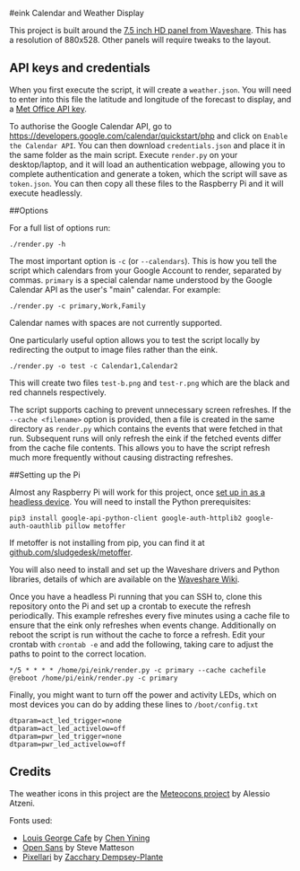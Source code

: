 
#eink Calendar and Weather Display

This project is built around the [7.5 inch HD panel from Waveshare](https://www.waveshare.com/wiki/7.5inch_HD_e-Paper_HAT_%28B%29). This has a resolution of 880x528. Other panels will require tweaks to the layout.


## API keys and credentials

When you first execute the script, it will create a `weather.json`. You will need to enter into this file the latitude and longitude of the forecast to display, and a [Met Office API key](https://www.metoffice.gov.uk/services/data/datapoint/api). 

To authorise the Google Calendar API, go to https://developers.google.com/calendar/quickstart/php and click on `Enable the Calendar API`. You can then download `credentials.json` and place it in the same folder as the main script. Execute `render.py` on your desktop/laptop, and it will load an authentication webpage, allowing you to complete authentication and generate a token, which the script will save as `token.json`. You can then copy all these files to the Raspberry Pi and it will execute headlessly.


##Options

For a full list of options run:

```
./render.py -h
```

The most important option is `-c` (or `--calendars`). This is how you tell the script which calendars from your Google Account to render, separated by commas. `primary` is a special calendar name understood by the Google Calendar API as the user's "main" calendar. For example:

```
./render.py -c primary,Work,Family
```

Calendar names with spaces are not currently supported.

One particularly useful option allows you to test the script locally by redirecting the output to image files rather than the eink. 

```
./render.py -o test -c Calendar1,Calendar2
```

This will create two files `test-b.png` and `test-r.png` which are the black and red channels respectively. 


The script supports caching to prevent unnecessary screen refreshes. If the `--cache <filename>` option is provided, then a file is created in the same directory as `render.py` which contains the events that were fetched in that run. Subsequent runs will only refresh the eink if the fetched events differ from the cache file contents. This allows you to have the script refresh much more frequently without causing distracting refreshes.


##Setting up the Pi

Almost any Raspberry Pi will work for this project, once [set up in as a headless device](https://aallan.medium.com/setting-up-a-headless-raspberry-pi-zero-3ded0b83f274). You will need to install the Python prerequisites:

```pip3 install google-api-python-client google-auth-httplib2 google-auth-oauthlib pillow metoffer```

If metoffer is not installing from pip, you can find it at [github.com/sludgedesk/metoffer](github.com/sludgedesk/metoffer).

You will also need to install and set up the Waveshare drivers and Python libraries, details of which are available on the [Waveshare Wiki](https://www.waveshare.com/wiki/7.5inch_HD_e-Paper_HAT_%28B%29).

Once you have a headless Pi running that you can SSH to, clone this repository onto the Pi and set up a crontab to execute the refresh periodically. This example refreshes every five minutes using a cache file to ensure that the eink only refreshes when events change. Additionally on reboot the script is run without the cache to force a refresh. Edit your crontab with `crontab -e` and add the following, taking care to adjust the paths to point to the correct location.

```
*/5 * * * * /home/pi/eink/render.py -c primary --cache cachefile
@reboot /home/pi/eink/render.py -c primary
```

Finally, you might want to turn off the power and activity LEDs, which on most devices you can do by adding these lines to `/boot/config.txt`

```
dtparam=act_led_trigger=none
dtparam=act_led_activelow=off
dtparam=pwr_led_trigger=none
dtparam=pwr_led_activelow=off
```

## Credits

The weather icons in this project are the [Meteocons project](https://www.alessioatzeni.com/meteocons) by Alessio Atzeni.

Fonts used:

 * [Louis George Cafe](https://www.dafont.com/louis-george-caf.font) by [Chen Yining](yiningchen23@gmail.com)
 * [Open Sans](https://fonts.google.com/specimen/Open+Sans) by Steve Matteson
 * [Pixellari](https://www.dafont.com/pixellari.font) by [Zacchary Dempsey-Plante](https://ztdp.ca/)









